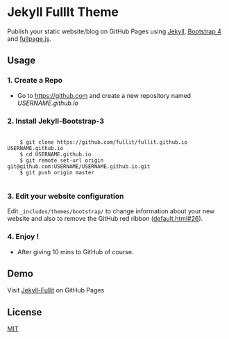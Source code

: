 Jekyll FullIt Theme 
======================

Publish your static website/blog on GitHub Pages using [Jekyll](https://jekyllrb.com/), [Bootstrap 4](https://github.com/twbs/bootstrap/tree/v4-dev) and [fullpage.js](https://github.com/alvarotrigo/fullPage.js/).

## Usage

### 1. Create a Repo
- Go to <https://github.com> and create a new repository named *USERNAME.github.io*  

### 2. Install Jekyll-Bootstrap-3  
<pre>
  <code>
    $ git clone https://github.com/fullit/fullit.github.io USERNAME.github.io
    $ cd USERNAME.github.io
    $ git remote set-url origin git@github.com:USERNAME/USERNAME.github.io.git
    $ git push origin master  
  </code>
</pre> 

### 3. Edit your website configuration

Edit `_includes/themes/bootstrap/` to change information about your new website and also to remove the GitHub red ribbon ([default.html#26](https://fulliit.github.io)).

### 4. Enjoy !
- After giving 10 mins to GitHub of course.  

## Demo

Visit [Jekyll-Fullit](https://fullit.github.io) on GitHub Pages


## License

[MIT](http://opensource.org/licenses/MIT)
